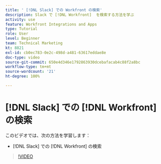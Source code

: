 ```yaml
---
title: ' [!DNL Slack] での Workfront の検索'
description: Slack で [!DNL Workfront]  を検索する方法を学ぶ
activity: use
feature: Workfront Integrations and Apps
type: Tutorial
role: User
level: Beginner
team: Technical Marketing
kt: 8821
exl-id: cb0ec783-0e2c-498d-a481-63617eddae8e
doc-type: video
source-git-commit: 650e4d346e1792863930dcebafacab4c88f2a8bc
workflow-type: tm+mt
source-wordcount: '21'
ht-degree: 100%

---
```


# [!DNL Slack] での [!DNL Workfront] の検索

このビデオでは、次の方法を学習します：

* [!DNL Slack] での [!DNL Workfront] の検索

>[!VIDEO](https://video.tv.adobe.com/v/335121/?quality=12&learn=on)
